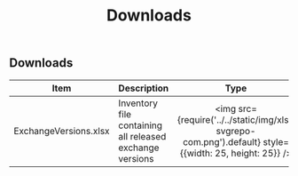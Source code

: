 ﻿---
title: Downloads
description: Downloads
hide_table_of_contents: false
---

## Downloads

| Item                  | Description                                              |                                                 Type                                                  |                                             Download                                              |
| --------------------- | -------------------------------------------------------- | :---------------------------------------------------------------------------------------------------: | :-----------------------------------------------------------------------------------------------: |
| ExchangeVersions.xlsx | Inventory file containing all released exchange versions | <img src={require('../../static/img/xls-svgrepo-com.png').default} style={{width: 25, height: 25}} /> | <a target="_blank" href={require('../../static/assets/ExchangeVersions.xlsx').default}> XLSX </a> |
